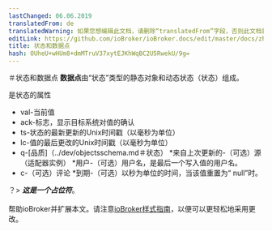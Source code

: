 ```yaml
---
lastChanged: 06.06.2019
translatedFrom: de
translatedWarning: 如果您想编辑此文档，请删除“translatedFrom”字段，否则此文档将再次自动翻译
editLink: https://github.com/ioBroker/ioBroker.docs/edit/master/docs/zh-cn/basics/states.md
title: 状态和数据点
hash: OUheU+wHUm8+dmMTruV37xytEJKhWqBC2U5RwekU/9g=
---
```

＃状态和数据点
**数据点**由“状态”类型的静态对象和动态状态（状态）组成。

是状态的属性

 * val-当前值
 * ack-标志，显示目标系统对值的确认
 * ts-状态的最新更新的Unix时间戳（以毫秒为单位）
 * lc-值的最后更改的Unix时间戳（以毫秒为单位）
 * q-[品质]（../dev/objectsschema.md＃状态）
 *来自上次更新的-（可选）源（适配器实例）
 *用户-（可选）用户名，是最后一个写入值的用户名。
 * c-（可选）评论
 *到期-（可选）以秒为单位的时间，当该值重置为“ null”时。

？&gt; ***这是一个占位符***。<br><br>帮助ioBroker并扩展本文。请注意[ioBroker样式指南](https://www.iobroker.net/#de/documentation/community/styleguidedoc.md)，以便可以更轻松地采用更改。